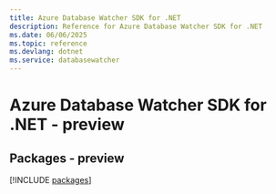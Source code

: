 ```yaml
---
title: Azure Database Watcher SDK for .NET
description: Reference for Azure Database Watcher SDK for .NET
ms.date: 06/06/2025
ms.topic: reference
ms.devlang: dotnet
ms.service: databasewatcher
---
```

# Azure Database Watcher SDK for .NET - preview
## Packages - preview
[!INCLUDE [packages](database-watcher-index.md)]